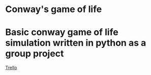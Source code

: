 # Conway's game of life

Basic conway game of life simulation written in python as a group project
=========================================================================

[Trello](https://trello.com/b/dfvzeqm0/conways-game-of-life-colab)
